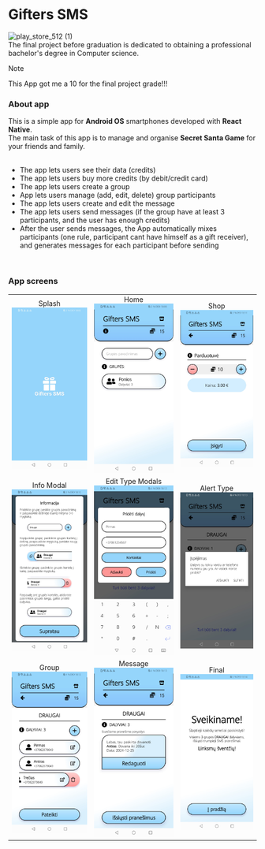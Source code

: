 ﻿# Gifters SMS
![play_store_512 (1)](https://github.com/lukasklisevicius/frontEndAppBaigiamasis/assets/70967507/019e4ca4-6a4b-4862-ac89-9a7e9b916dbd)</br>
The final project before graduation is dedicated to obtaining a professional bachelor's degree in Computer science.</br>
> [!NOTE]
> This App got me a 10 for the final project grade!!!



### About app
This is a simple app for **Android OS** smartphones developed with **React Native**.</br>
The main task of this app is to manage and organise **Secret Santa Game** for your friends and family.</br>
</br>
- The app lets users see their data (credits)
- The app lets users buy more credits (by debit/credit card)
- The app lets users create a group
- App lets users manage (add, edit, delete) group participants
- The app lets users create and edit the message
- The app lets users send messages (if the group have at least 3 participants, and the user has enough credits)
- After the user sends messages, the App automatically mixes participants (one rule, participant cant have himself as a gift receiver), and generates messages for each participant before sending</br>
</br>


### App screens
<table>
  <tr>
    <td align="center">
      Splash</br>
<img alt="App Splash Screen" src="https://github.com/lukasklisevicius/frontEndAppBaigiamasis/blob/main/Screenshot_20240807_180952_com.lukaskkk.giftersSMS.jpg" width="250px" />
    </td>
      <td align="center">
      Home</br>
<img alt="App Home Screen" src="https://github.com/lukasklisevicius/frontEndAppBaigiamasis/blob/main/Screenshot_20240807_180914_com.lukaskkk.giftersSMS.jpg" width="250px" />
    </td>
        <td align="center">
      Shop</br>
<img alt="App Shop Screen" src="https://github.com/lukasklisevicius/frontEndAppBaigiamasis/blob/main/Screenshot_20240807_181119_com.lukaskkk.giftersSMS.jpg" width="250px" />
    </td>
  </tr>
  <tr>
  <td align="center">
      Info Modal</br>
<img alt="Info Modal Screen" src="https://github.com/lukasklisevicius/frontEndAppBaigiamasis/blob/main/Screenshot_20240807_181040_com.lukaskkk.giftersSMS.jpg" width="250px" />
    </td>
    <td align="center">
    Edit Type Modals</br>
<img alt="Edit Modal Screen" src="https://github.com/lukasklisevicius/frontEndAppBaigiamasis/blob/main/Screenshot_20240807_181234_com.lukaskkk.giftersSMS.jpg" width="250px" />
    </td>
      <td align="center">
      Alert Type</br>
<img alt="Alert Screen" src="https://github.com/lukasklisevicius/frontEndAppBaigiamasis/blob/main/Screenshot_20240807_181315_com.lukaskkk.giftersSMS.jpg" width="250px" />
    </td>
  </tr>
  <tr>
          <td align="center">
      Group</br>
<img alt="Group Screen" src="https://github.com/lukasklisevicius/frontEndAppBaigiamasis/blob/main/Screenshot_20240807_181339_com.lukaskkk.giftersSMS.jpg" width="250px" />
    </td>
            <td align="center">
      Message</br>
<img alt="Message Screen" src="https://github.com/lukasklisevicius/frontEndAppBaigiamasis/blob/main/Screenshot_20240807_181357_com.lukaskkk.giftersSMS.jpg" width="250px" />
    </td>
            <td align="center">
      Final</br>
<img alt="Final Screen" src="https://github.com/lukasklisevicius/frontEndAppBaigiamasis/blob/main/Screenshot_20240807_181428_com.lukaskkk.giftersSMS.jpg" width="250px" />
    </td>
  </tr>
</table>


